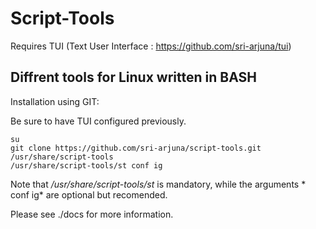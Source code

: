 Script-Tools
============

Requires TUI (Text User Interface : https://github.com/sri-arjuna/tui)


Diffrent tools for Linux written in BASH
-----------------------------------------

Installation using GIT:

Be sure to have TUI configured previously.

	su
	git clone https://github.com/sri-arjuna/script-tools.git /usr/share/script-tools
	/usr/share/script-tools/st conf ig

Note that */usr/share/script-tools/st* is mandatory, while the arguments * conf ig* are optional but recomended.




Please see ./docs for more information.